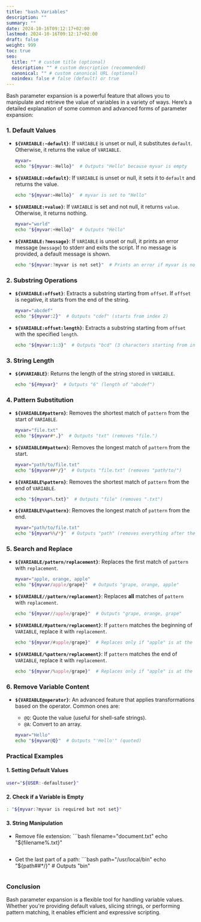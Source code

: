 ```yaml
---
title: "bash.Variables"
description: ""
summary: ""
date: 2024-10-16T09:12:17+02:00
lastmod: 2024-10-16T09:12:17+02:00
draft: false
weight: 999
toc: true
seo:
  title: "" # custom title (optional)
  description: "" # custom description (recommended)
  canonical: "" # custom canonical URL (optional)
  noindex: false # false (default) or true
---
```


Bash parameter expansion is a powerful feature that allows you to manipulate and retrieve the value of variables in a variety of ways. Here’s a detailed explanation of some common and advanced forms of parameter expansion:

### 1. **Default Values**

- **`${VARIABLE:-default}`**: If `VARIABLE` is unset or null, it substitutes `default`. Otherwise, it returns the value of `VARIABLE`.

  ```bash
  myvar=
  echo "${myvar:-Hello}"  # Outputs "Hello" because myvar is empty

  ```

- **`${VARIABLE:=default}`**: If `VARIABLE` is unset or null, it sets it to `default` and returns the value.

  ```bash
  echo "${myvar:=Hello}"  # myvar is set to "Hello"

  ```

- **`${VARIABLE:+value}`**: If `VARIABLE` is set and not null, it returns `value`. Otherwise, it returns nothing.

  ```bash
  myvar="world"
  echo "${myvar:+Hello}"  # Outputs "Hello"

  ```

- **`${VARIABLE:?message}`**: If `VARIABLE` is unset or null, it prints an error message (`message`) to stderr and exits the script. If no message is provided, a default message is shown.

  ```bash
  echo "${myvar:?myvar is not set}"  # Prints an error if myvar is not set

  ```

### 2. **Substring Operations**

- **`${VARIABLE:offset}`**: Extracts a substring starting from `offset`. If `offset` is negative, it starts from the end of the string.

  ```bash
  myvar="abcdef"
  echo "${myvar:2}"  # Outputs "cdef" (starts from index 2)

  ```

- **`${VARIABLE:offset:length}`**: Extracts a substring starting from `offset` with the specified `length`.

  ```bash
  echo "${myvar:1:3}"  # Outputs "bcd" (3 characters starting from index 1)

  ```

### 3. **String Length**

- **`${#VARIABLE}`**: Returns the length of the string stored in `VARIABLE`.

  ```bash
  echo "${#myvar}"  # Outputs "6" (length of "abcdef")

  ```

### 4. **Pattern Substitution**

- **`${VARIABLE#pattern}`**: Removes the shortest match of `pattern` from the start of `VARIABLE`.

  ```bash
  myvar="file.txt"
  echo "${myvar#*.}"  # Outputs "txt" (removes "file.")

  ```

- **`${VARIABLE##pattern}`**: Removes the longest match of `pattern` from the start.

  ```bash
  myvar="path/to/file.txt"
  echo "${myvar##*/}"  # Outputs "file.txt" (removes "path/to/")

  ```

- **`${VARIABLE%pattern}`**: Removes the shortest match of `pattern` from the end of `VARIABLE`.

  ```bash
  echo "${myvar%.txt}"  # Outputs "file" (removes ".txt")

  ```

- **`${VARIABLE%%pattern}`**: Removes the longest match of `pattern` from the end.

  ```bash
  myvar="path/to/file.txt"
  echo "${myvar%%/*}"  # Outputs "path" (removes everything after the first "/")

  ```

### 5. **Search and Replace**

- **`${VARIABLE/pattern/replacement}`**: Replaces the first match of `pattern` with `replacement`.

  ```bash
  myvar="apple, orange, apple"
  echo "${myvar/apple/grape}"  # Outputs "grape, orange, apple"

  ```

- **`${VARIABLE//pattern/replacement}`**: Replaces **all** matches of `pattern` with `replacement`.

  ```bash
  echo "${myvar//apple/grape}"  # Outputs "grape, orange, grape"

  ```

- **`${VARIABLE/#pattern/replacement}`**: If `pattern` matches the beginning of `VARIABLE`, replace it with `replacement`.

  ```bash
  echo "${myvar/#apple/grape}"  # Replaces only if "apple" is at the start

  ```

- **`${VARIABLE/%pattern/replacement}`**: If `pattern` matches the end of `VARIABLE`, replace it with `replacement`.

  ```bash
  echo "${myvar/%apple/grape}"  # Replaces only if "apple" is at the end

  ```

### 6. **Remove Variable Content**

- **`${VARIABLE@operator}`**: An advanced feature that applies transformations based on the operator. Common ones are:

  - `@Q`: Quote the value (useful for shell-safe strings).
  - `@A`: Convert to an array.

  ```bash
  myvar="Hello"
  echo "${myvar@Q}"  # Outputs "'Hello'" (quoted)

  ```

### Practical Examples

#### 1. **Setting Default Values**

```bash
user="${USER:-defaultuser}"

```

#### 2. **Check if a Variable is Empty**

```bash
: "${myvar:?myvar is required but not set}"

```

#### 3. **String Manipulation**

- Remove file extension: ```bash
  filename="document.txt"
  echo "${filename%.txt}"

  ```

  ```

- Get the last part of a path: ```bash
  path="/usr/local/bin"
  echo "${path##\*/}" # Outputs "bin"

  ```

  ```

### Conclusion

Bash parameter expansion is a flexible tool for handling variable values. Whether you're providing default values, slicing strings, or performing pattern matching, it enables efficient and expressive scripting.
